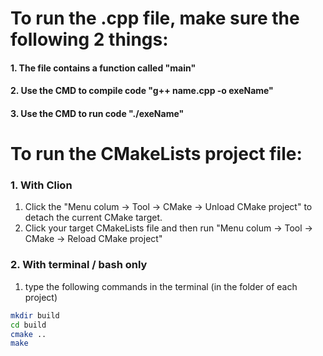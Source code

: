 # To run the .cpp file, make sure the following 2 things:

#### 1. The file contains a function called "main"

#### 2. Use the CMD to compile code "g++ name.cpp -o exeName"

#### 3. Use the CMD to run code "./exeName"





# To run the CMakeLists project file:

### 1. With Clion

1. Click  the "Menu colum -> Tool -> CMake -> Unload CMake project" to detach the current CMake target.
2. Click your target CMakeLists file and then run "Menu colum -> Tool -> CMake -> Reload CMake project"

### 2. With terminal / bash only

1. type the following commands in the terminal (in the folder of each project)

```bash
mkdir build
cd build
cmake ..
make
```